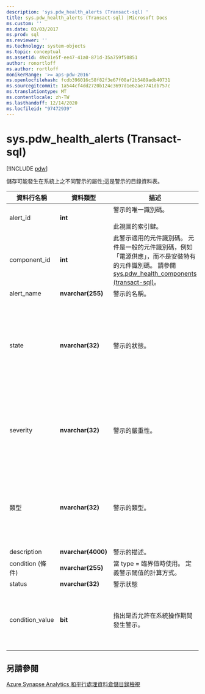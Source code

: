 ```yaml
---
description: 'sys.pdw_health_alerts (Transact-sql) '
title: sys.pdw_health_alerts (Transact-sql) |Microsoft Docs
ms.custom: ''
ms.date: 03/03/2017
ms.prod: sql
ms.reviewer: ''
ms.technology: system-objects
ms.topic: conceptual
ms.assetid: 49c01e5f-ee47-41a0-871d-35a759f50851
author: ronortloff
ms.author: rortloff
monikerRange: '>= aps-pdw-2016'
ms.openlocfilehash: fcdb396016c58f82f3e67f08af2b5489adb40731
ms.sourcegitcommit: 1a544cf4dd2720b124c3697d1e62ae7741db757c
ms.translationtype: MT
ms.contentlocale: zh-TW
ms.lasthandoff: 12/14/2020
ms.locfileid: "97472939"
---
```

# <a name="syspdw_health_alerts-transact-sql"></a>sys.pdw_health_alerts (Transact-sql) 
[!INCLUDE [pdw](../../includes/applies-to-version/pdw.md)]

  儲存可能發生在系統上之不同警示的屬性;這是警示的目錄資料表。  
  
|資料行名稱|資料類型|描述|範圍|  
|-----------------|---------------|-----------------|-----------|  
|alert_id|**int**|警示的唯一識別碼。<br /><br /> 此視圖的索引鍵。|NOT NULL|  
|component_id|**int**|此警示適用的元件識別碼。 元件是一般的元件識別碼，例如「電源供應」，而不是安裝特有的元件識別碼。 請參閱 [sys.pdw_health_components &#40;transact-sql&#41;](../../relational-databases/system-catalog-views/sys-pdw-health-components-transact-sql.md)。|NOT NULL|  
|alert_name|**nvarchar(255)**|警示的名稱。|NOT NULL|  
|state|**nvarchar(32)**|警示的狀態。|NOT NULL<br /><br /> 可能的值：<br /><br /> 手術<br /><br /> 'NonOperational'<br /><br /> 降級<br /><br /> 沒有|  
|severity|**nvarchar(32)**|警示的嚴重性。|NOT NULL<br /><br /> 可能的值：<br /><br /> 資訊<br /><br /> 條<br /><br /> 錯誤|  
|類型|**nvarchar(32)**|警示的類型。|NOT NULL<br /><br /> 可能的值：<br /><br /> StatusChange-裝置狀態已變更。<br /><br /> 臨界值-值已超過閾值。|  
|description|**nvarchar(4000)**|警示的描述。|NOT NULL|  
|condition (條件)|**nvarchar(255)**|當 type = 臨界值時使用。 定義警示閾值的計算方式。|NULL|  
|status|**nvarchar(32)**|警示狀態|NULL|  
|condition_value|**bit**|指出是否允許在系統操作期間發生警示。|NULL<br /><br /> 可能值<br /><br /> 0-不產生警示。<br /><br /> 1-產生警示。|  
  
## <a name="see-also"></a>另請參閱  
 [Azure Synapse Analytics 和平行處理資料倉儲目錄檢視](../../relational-databases/system-catalog-views/sql-data-warehouse-and-parallel-data-warehouse-catalog-views.md)  
  
  

